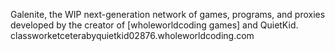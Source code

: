 Galenite, the WIP next-generation network of games, programs, and proxies developed by the creator of [wholeworldcoding games] and QuietKid.
classworketceterabyquietkid02876.wholeworldcoding.com
